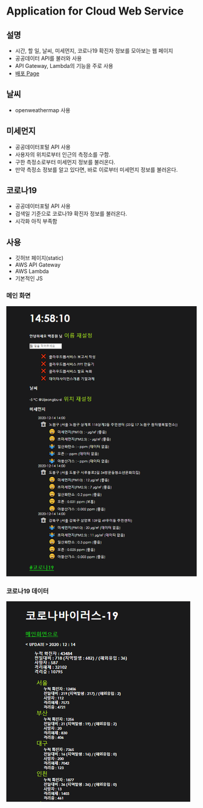 # Application for Cloud Web Service
## 설명
 - 시간, 할 일, 날씨, 미세먼지, 코로나19 확진자 정보를 모아보는 웹 페이지
 - 공공데이터 API를 불러와 사용
 - API Gateway, Lambda의 기능을 주로 사용
 - [배포 Page](https://onaeonae1.github.io/cloudwebservice)
## 날씨
- openweathermap 사용
## 미세먼지
- 공공데이터포털 API 사용
- 사용자의 위치로부터 인근의 측정소를 구함.
- 구한 측정소로부터 미세먼지 정보를 불러온다.
- 만약 측정소 정보를 알고 있다면, 바로 이로부터 미세먼지 정보를 불러온다.
## 코로나19
- 공공데이터포털 API 사용
- 검색일 기준으로 코로나19 확진자 정보를 불러온다.
- 시각화 아직 부족함
## 사용
- 깃허브 페이지(static)
- AWS API Gateway
- AWS Lambda
- 기본적인 JS

### 메인 화면
![img1](/example/main.PNG)

### 코로나19 데이터
![img2](/example/covid.PNG)